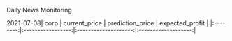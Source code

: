 Daily News Monitoring

2021-07-08|   corp   |   current_price   |   prediction_price   |   expected_profit   |
|:--------:|:-----------------:|:--------------------:|:-------------------:|
